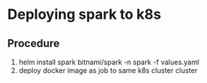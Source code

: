 # Deploying spark to k8s

## Procedure

1. helm install spark bitnami/spark -n spark -f values.yaml
2. deploy docker image as job to same k8s cluster cluster